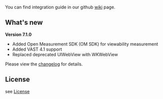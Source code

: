 You can find integration guide in our github [wiki](https://github.com/loopme/ios-united-sdk/wiki) page.

## What's new ##

**Version 7.1.0**

- Added Open Measurement SDK (OM SDK) for viewability measurement
- Added VAST 4.1 support
- Replaced deprecated UIWebView with WKWebView


Please view the [changelog](CHANGELOG.md) for details.

## License ##

see [License](LICENSE.md)